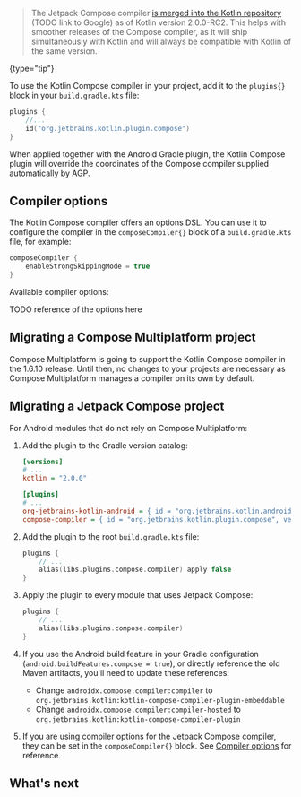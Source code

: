[//]: # (title: Compose compiler)

<!-- this tip should be moved lower and possibly reworded after the 2.0.0 release -->
> The Jetpack Compose compiler [is merged into the Kotlin repository]() (TODO link to Google) as of Kotlin version 2.0.0-RC2.
> This helps with smoother releases of the Compose compiler, as it will ship simultaneously with Kotlin and
> will always be compatible with Kotlin of the same version.
>
{type="tip"}

To use the Kotlin Compose compiler in your project, add it to the `plugins{}` block in your `build.gradle.kts` file:

```kotlin
plugins {
    //...
    id("org.jetbrains.kotlin.plugin.compose")
}
```

When applied together with the Android Gradle plugin, the Kotlin Compose plugin will override the coordinates of the
Compose compiler supplied automatically by AGP.

## Compiler options

The Kotlin Compose compiler offers an options DSL. You can use it to configure the compiler in the `composeCompiler{}`
block of a `build.gradle.kts` file, for example:

```kotlin
composeCompiler {
    enableStrongSkippingMode = true
}
```

Available compiler options:

TODO reference of the options here

## Migrating a Compose Multiplatform project

Compose Multiplatform is going to support the Kotlin Compose compiler in the 1.6.10 release. Until then, no changes
to your projects are necessary as Compose Multiplatform manages a compiler on its own by default.

## Migrating a Jetpack Compose project

For Android modules that do not rely on Compose Multiplatform: 

1. Add the plugin to the Gradle version catalog:

    ```Ini
    [versions]
    # ...
    kotlin = "2.0.0"
    
    [plugins]
    # ...
    org-jetbrains-kotlin-android = { id = "org.jetbrains.kotlin.android", version.ref = "kotlin" }
    compose-compiler = { id = "org.jetbrains.kotlin.plugin.compose", version.ref = "kotlin" }
    ```

2. Add the plugin to the root `build.gradle.kts` file:

    ```kotlin
    plugins {
        // ...
        alias(libs.plugins.compose.compiler) apply false
    }
    ```

3. Apply the plugin to every module that uses Jetpack Compose:

    ```kotlin
    plugins {
        // ...
        alias(libs.plugins.compose.compiler)
    }
    ```

4. If you use the Android build feature in your Gradle configuration (`android.buildFeatures.compose = true`),
   or directly reference the old Maven artifacts, you'll need to update these references:

   * Change `androidx.compose.compiler:compiler` to `org.jetbrains.kotlin:kotlin-compose-compiler-plugin-embeddable`
   * Change `androidx.compose.compiler:compiler-hosted` to `org.jetbrains.kotlin:kotlin-compose-compiler-plugin`

5. If you are using compiler options for the Jetpack Compose compiler, they can be set in the `composeCompiler{}` block.
   See [Compiler options](#compiler-options) for reference.

## What's next